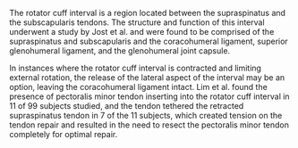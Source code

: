 The rotator cuff interval is a region located between the supraspinatus and the subscapularis tendons. The structure and function of this interval underwent a study by Jost et al. and were found to be comprised of the supraspinatus and subscapularis and the coracohumeral ligament, superior glenohumeral ligament, and the glenohumeral joint capsule.

In instances where the rotator cuff interval is contracted and limiting external rotation, the release of the lateral aspect of the interval may be an option, leaving the coracohumeral ligament intact. Lim et al. found the presence of pectoralis minor tendon inserting into the rotator cuff interval in 11 of 99 subjects studied, and the tendon tethered the retracted supraspinatus tendon in 7 of the 11 subjects, which created tension on the tendon repair and resulted in the need to resect the pectoralis minor tendon completely for optimal repair.